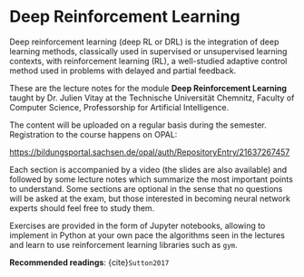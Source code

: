 # Deep Reinforcement Learning

Deep reinforcement learning (deep RL or DRL) is the integration of deep learning methods, classically used in supervised or unsupervised learning contexts, with reinforcement learning (RL), a well-studied adaptive control method used in problems with delayed and partial feedback.

These are the lecture notes for the module **Deep Reinforcement Learning** taught by Dr. Julien Vitay at the Technische Universität Chemnitz, Faculty of Computer Science, Professorship for Artificial Intelligence. 

The content will be uploaded on a regular basis during the semester. Registration to the course happens on OPAL:

<https://bildungsportal.sachsen.de/opal/auth/RepositoryEntry/21637267457>

Each section is accompanied by a video (the slides are also available) and followed by some lecture notes which summarize the most important points to understand. Some sections are optional in the sense that no questions will be asked at the exam, but those interested in becoming neural network experts should feel free to study them.

Exercises are provided in the form of Jupyter notebooks, allowing to implement in Python at your own pace the algorithms seen in the lectures and learn to use reinforcement learning libraries such as `gym`.

**Recommended readings**: {cite}`Sutton2017`

```{tableofcontents}
```